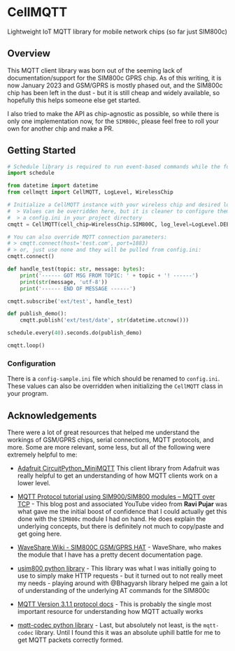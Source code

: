 # CellMQTT

Lightweight IoT MQTT library for mobile network chips (so far just SIM800c)

## Overview

This MQTT client library was born out of the seeming lack of documentation/support for the SIM800c GPRS chip. As of this writing, it is now January 2023 and GSM/GPRS is mostly phased out, and the SIM800c chip has been left in the dust - but it is still cheap and widely available, so hopefully this helps someone else get started.

I also tried to make the API as chip-agnostic as possible, so while there is only one implementation now, for the `SIM800c`, please feel free to roll your own for another chip and make a PR.

## Getting Started

```python
# Schedule library is required to run event-based commands while the forever-loop is running
import schedule

from datetime import datetime
from cellmqtt import CellMQTT, LogLevel, WirelessChip

# Initialize a CellMQTT instance with your wireless chip and desired log level
#  > Values can be overridden here, but it is cleaner to configure them from 
#  > a config.ini in your project directory
cmqtt = CellMQTT(cell_chip=WirelessChip.SIM800C, log_level=LogLevel.DEBUG)

# You can also override MQTT connection parameters:
# > cmqtt.connect(host='test.com', port=1883)
# > or, just use none and they will be pulled from config.ini:
cmqtt.connect()

def handle_test(topic: str, message: bytes):
    print('------ GOT MSG FROM TOPIC: ' + topic + '! ------')
    print(str(message, 'utf-8'))
    print('------ END OF MESSAGE ------')

cmqtt.subscribe('ext/test', handle_test)

def publish_demo():
    cmqtt.publish('ext/test/date', str(datetime.utcnow()))

schedule.every(40).seconds.do(publish_demo)

cmqtt.loop()
```

### Configuration

There is a `config-sample.ini` file which should be renamed to `config.ini`. These values can also be overridden when initializing the `CellMQTT` class in your program.

## Acknowledgements

There were a lot of great resources that helped me understand the workings of GSM/GPRS chips, serial connections, MQTT protocols, and more. Some are more relevant, some less, but all of the following were extremely helpful to me:

* [Adafruit CircuitPython_MiniMQTT](https://github.com/adafruit/Adafruit_CircuitPython_MiniMQTT/)
  This client library from Adafruit was really helpful to get an understanding of how MQTT clients work on a lower level.

* [MQTT Protocol tutorial using SIM900/SIM800 modules – MQTT over TCP](https://www.raviyp.com/mqtt-protocol-tutorial-using-sim900-sim800-modules-mqtt-over-tcp/) - This blog post and associated YouTube video from **Ravi Pujar** was what gave me the initial boost of confidence that I could actually get this done with the `SIM800c` module I had on hand. He does explain the underlying concepts, but there is definitely not much to copy/paste and get going here.

* [WaveShare Wiki - SIM800C GSM/GPRS HAT](https://www.waveshare.com/wiki/SIM800C_GSM/GPRS_HAT) - WaveShare, who makes the module that I have has a pretty decent documentation page.

* [usim800 python library](https://github.com/Bhagyarsh/usim800/tree/master/usim800) - This library was what I was initially going to use to simply make HTTP requests - but it turned out to not really meet my needs - playing around with @Bhagyarsh library helped me gain a lot of understanding of the underlying AT commands for the SIM800c

* [MQTT Version 3.1.1 protocol docs](http://docs.oasis-open.org/mqtt/mqtt/v3.1.1/os/mqtt-v3.1.1-os.html) - This is probably the single most important resource for understanding how MQTT actually works

* [mqtt-codec python library](https://github.com/kcallin/mqtt-codec) - Last, but absolutely not least, is the `mqtt-codec` library. Until I found this it was an absolute uphill battle for me to get MQTT packets correctly formed.